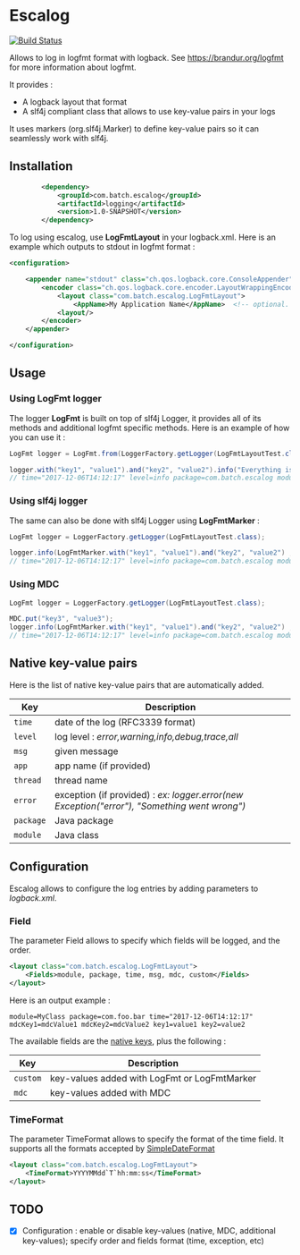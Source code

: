 # Escalog
[![Build Status](https://travis-ci.org/BatchLabs/escalog.svg?branch=master)](https://travis-ci.org/BatchLabs/escalog)

Allows to log in logfmt format with logback. See https://brandur.org/logfmt for more information about logfmt.

It provides :
- A logback layout that format 
- A slf4j compliant class that allows to use key-value pairs in your logs 

It uses markers (org.slf4j.Marker) to define key-value pairs so it can seamlessly work with slf4j.

## Installation

```xml
        <dependency>
            <groupId>com.batch.escalog</groupId>
            <artifactId>logging</artifactId>
            <version>1.0-SNAPSHOT</version>
        </dependency>
```

To log using escalog, use **LogFmtLayout** in your logback.xml.
Here is an example which outputs to stdout in logfmt format :
```xml
<configuration>

    <appender name="stdout" class="ch.qos.logback.core.ConsoleAppender">
        <encoder class="ch.qos.logback.core.encoder.LayoutWrappingEncoder">
            <layout class="com.batch.escalog.LogFmtLayout">
                <AppName>My Application Name</AppName>  <!-- optional. sets the key-value : 'app="MyApplication Name"' -->
            <layout/>
        </encoder>
    </appender>

</configuration>
```

## Usage


### Using LogFmt logger

The logger **LogFmt** is built on top of slf4j Logger, it provides all of its methods and additional logfmt specific methods.
Here is an example of how you can use it :
```java
LogFmt logger = LogFmt.from(LoggerFactory.getLogger(LogFmtLayoutTest.class));

logger.with("key1", "value1").and("key2", "value2").info("Everything is {}", "ok");
// time="2017-12-06T14:12:17" level=info package=com.batch.escalog module=LogFmtTest thread=main msg="Everything is ok" key1=value1 key2=value2
```

### Using slf4j logger
 
The same can also be done with slf4j Logger using **LogFmtMarker** :
```java
LogFmt logger = LoggerFactory.getLogger(LogFmtLayoutTest.class);

logger.info(LogFmtMarker.with("key1", "value1").and("key2", "value2") ,"Everything is {}", "ok");
// time="2017-12-06T14:12:17" level=info package=com.batch.escalog module=LogFmtTest thread=main msg="Everything is ok" key1=value1 key2=value2
```

### Using MDC

```java
LogFmt logger = LoggerFactory.getLogger(LogFmtLayoutTest.class);

MDC.put("key3", "value3");
logger.info(LogFmtMarker.with("key1", "value1").and("key2", "value2") ,"Everything is {}", "ok");
// time="2017-12-06T14:12:17" level=info package=com.batch.escalog module=LogFmtTest thread=main msg="Everything is ok"  key3=value3 key1=value1 key2=value2
```


## Native key-value pairs


Here is the list of native key-value pairs that are automatically added.

| Key | Description |
| --- | --- |
| `time`| date of the log (RFC3339 format) |
| `level`| log level : *error,warning,info,debug,trace,all* |
| `msg`| given message |
| `app`| app name (if provided) |
| `thread`| thread name |
| `error`| exception (if provided) : *ex: logger.error(new Exception("error"), "Something went wrong")* |
| `package`| Java package |
| `module`| Java class |


## Configuration

Escalog allows to configure the log entries by adding parameters to *logback.xml*.

### Field

The parameter Field allows to specify which fields will be logged, and the order.


```xml
<layout class="com.batch.escalog.LogFmtLayout">
    <Fields>module, package, time, msg, mdc, custom</Fields>
</layout>
```

Here is an output example :
```
module=MyClass package=com.foo.bar time="2017-12-06T14:12:17" mdcKey1=mdcValue1 mdcKey2=mdcValue2 key1=value1 key2=value2
```

The available fields are the [native keys](native-key-value-pairs), plus the following :

| Key | Description |
| --- | --- |
| `custom`| key-values added with LogFmt or LogFmtMarker |
| `mdc`| key-values added with MDC |


### TimeFormat

The parameter TimeFormat allows to specify the format of the time field.
It supports all the formats accepted by [SimpleDateFormat](https://docs.oracle.com/javase/7/docs/api/java/text/SimpleDateFormat.html)

```xml
<layout class="com.batch.escalog.LogFmtLayout">
    <TimeFormat>YYYYMMdd`T`hh:mm:ss</TimeFormat>
</layout>
```

## TODO

- [x] Configuration : enable or disable key-values (native, MDC, additional key-values); specify order and fields format (time, exception, etc)
